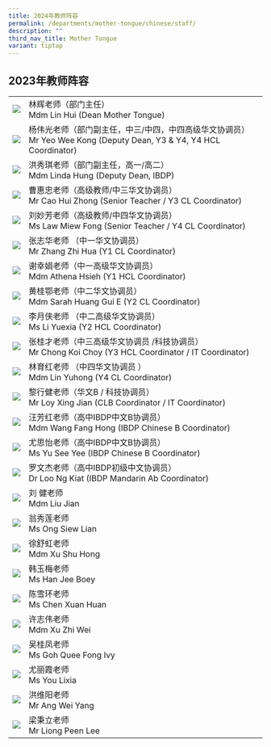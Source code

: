 ```yaml
---
title: 2024年教师阵容
permalink: /departments/mother-tongue/chinese/staff/
description: ""
third_nav_title: Mother Tongue
variant: tiptap
---
```

2023年教师阵容
------------------

|   |                                                                                                                        |
|---|------|
|  ![](/images/Our%20Departments/Chinese/Lin-Hui-233x300.jpg) | 林辉老师（部门主任）<br>Mdm Lin Hui (Dean Mother Tongue)                                                               |
| ![](/images/Our%20Departments/Chinese/Yeo-Wee-Kong-234x300.jpg)  | 杨伟光老师（部门副主任，中三/中四，中四高级华文协调员）<br>Mr Yeo Wee Kong  (Deputy Dean, Y3 &amp; Y4, Y4 HCL Coordinator) |
|  ![](/images/Our%20Departments/Chinese/Hung-Hsiu-Chi-233x300.jpg) | 洪秀琪老师（部门副主任，高一/高二）<br>Mdm Linda Hung (Deputy Dean, IBDP)                                              |
| ![](/images/Our%20Departments/Chinese/Cao-Hui-Zhong-234x300.jpg)  | 曹惠忠老师（高级教师/中三华文协调员）<br>Mr Cao Hui Zhong (Senior Teacher / Y3 CL Coordinator)                         |
|  ![](/images/Our%20Departments/Chinese/Law-Miew-Fong-233x300.jpg) | 刘妙芳老师（高级教师/中四华文协调员）<br>Ms Law Miew Fong (Senior Teacher / Y4 CL Coordinator)                         |
|  ![](/images/Our%20Departments/Chinese/Zhang-Zhihua-233x300.jpg) | 张志华老师 （中一华文协调员）<br>Mr Zhang Zhi Hua  (Y1 CL Coordinator)                                                 |
|  ![](/images/Our%20Departments/Chinese/Hsieh-Hsing-Chuan-Athena-234x300.jpg) | 谢幸娟老师（中一高级华文协调员）<br>Mdm Athena Hsieh (Y1 HCL Coordinator)                                              |
| ![](/images/Our%20Departments/Chinese/Huang-Guie-Sarah-233x300.jpg)  | 黄桂鄂老师（中二华文协调员）<br>Mdm Sarah Huang Gui E (Y2 CL Coordinator)                                              |
|  ![](/images/Our%20Departments/Chinese/Li-YueXia.jpg) | 李月侠老师   （中二高级华文协调员）<br>Ms Li Yuexia  (Y2 HCL Coordinator)                                              |
| ![](/images/Our%20Departments/Chinese/Chong-Koi-Choy.jpg)  | 张桂才老师（中三高级华文协调员 /科技协调员）<br>Mr Chong Koi Choy  (Y3 HCL Coordinator / IT Coordinator)               |
|  ![](/images/Our%20Departments/Chinese/Lin-Yuhong-234x300.jpg) | 林育红老师  （中四华文协调员 ）<br>Mdm Lin Yuhong (Y4 CL Coordinator)                                                  |
|  ![](/images/Our%20Departments/Chinese/Loy-Xing-Jian-233x300.jpg)  | 黎行健老师（华文B / 科技协调员）<br>Mr Loy Xing Jian  (CLB Coordinator / IT Coordinator)                               |
|  ![](/images/Our%20Departments/Chinese/Wang-Fang-Hong-233x300.jpg) | 汪芳红老师（高中IBDP中文B协调员）<br>Mdm Wang Fang Hong  (IBDP Chinese B Coordinator)                                  |
| ![](/images/Our%20Departments/Chinese/YuSeeYee-244x300.jpg)  | 尤思怡老师（高中IBDP中文B协调员）<br>Ms Yu See Yee  (IBDP Chinese B Coordinator)                                       |
|  ![](/images/Our%20Departments/Chinese/Loo-Ng-Kiat.jpg) | 罗文杰老师（高中IBDP初级中文协调员）<br>Dr Loo Ng Kiat (IBDP Mandarin Ab Coordinator)                                  |
|  ![](/images/Our%20Departments/Chinese/Liu-Jian.jpg) | 刘    健老师<br>Mdm Liu Jian                                                                                           |
|  ![](/images/Our%20Departments/Chinese/Ong-Siew-Lian-234x300.jpg) | 翁秀莲老师<br>Ms Ong Siew Lian                                                                                         |
|  ![](/images/Our%20Departments/Chinese/Xu-Shu-Hong-233x300.jpg) | 徐舒虹老师<br>Mdm Xu Shu Hong                                                                                          |
|  ![](/images/Our%20Departments/Chinese/Han-Jee-Boey-233x300.jpg) | 韩玉梅老师<br>Ms Han Jee Boey                                                                                          |
|  ![](/images/Our%20Departments/Chinese/Chen-Xue-Huan-199x300.jpg) | 陈雪环老师<br>Ms Chen Xuan Huan                                                                                        |
| ![](/images/Our%20Departments/Chinese/XuZhiWei-227x300.jpg)  | 许志伟老师<br>Mdm Xu Zhi Wei                                                                                           |
|  ![](/images/Our%20Departments/Chinese/Goh-Quee-Fong-233x300.jpg) | 吴桂凤老师<br>Ms Goh Quee Fong Ivy                                                                                     |
| ![](/images/Our%20Departments/Chinese/You-Lixia-227x300.jpg)  | 尤丽霞老师<br>Ms You Lixia                                                                                             |
| ![](/images/Our%20Departments/Chinese/Ang-Wei-Yang-2.jpg)  | 洪维阳老师<br>Mr Ang Wei Yang                                                                                          |
| ![](/images/Our%20Departments/Chinese/Liong-Peen-Lee-236x300.jpeg)  |梁秉立老师  <br>Mr Liong Peen Lee           |